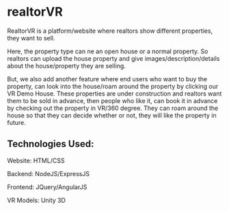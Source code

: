# realtorVR

RealtorVR is a platform/website where realtors show different properties, they want to sell. 

Here, the property type can ne an open house or a normal property. 
So realtors can upload the house property and give images/description/details about the house/property they are selling.

But, we also add another feature where end users who want to buy the property, can look into the house/roam around the property by
clicking our VR Demo House. These properties are under construction and realtors want them to be sold in advance, then people who
like it, can book it in advance by checking out the property in VR/360 degree. They can roam around the house so that they can decide whether
or not, they will like the property in future.

Technologies Used:
------------------

Website: HTML/CSS

Backend: NodeJS/ExpressJS

Frontend: JQuery/AngularJS

VR Models: Unity 3D

